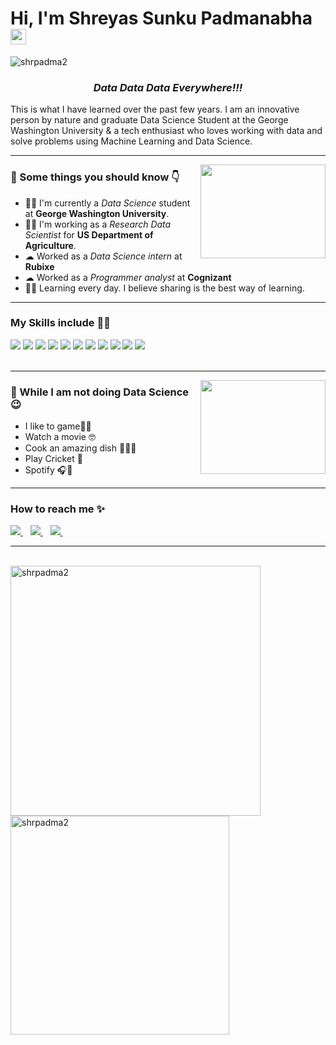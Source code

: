 <h1><strong>Hi, I'm Shreyas Sunku Padmanabha</a></strong><img src="https://raw.githubusercontent.com/syedareehaquasar/syedareehaquasar/master/gifs/Hi.gif" height="25px" width="25px"></h1>

<div align="left"> 
    <img src="https://komarev.com/ghpvc/?username=shrpadm2" alt="shrpadma2"> 
</div>

<h3 align="center"><em>Data Data Data Everywhere!!!</em></h3>

<p>This is what I have learned over the past few years. I am an innovative person by nature and graduate Data Science Student at the George Washington University & a tech enthusiast who loves working with data and solve problems using Machine Learning and Data Science.</p>

<hr>
<img align="right" src="[https://media.giphy.com/media/8DTnuPhxv0m4w/giphy.gif](https://giphy.com/embed/4FQMuOKR6zQRO)" height="150px" width="200px">

<h3>🚀 Some things you should know 👇</h3>
<ul>
<li>👨‍💻 I'm currently a <em>Data Science</em> student at <strong>George Washington University</strong>.</li>
<li>👨‍🔬 I'm working as a <em>Research Data Scientist</em> for <strong>US Department of Agriculture</strong>.</li>
<li>☁  Worked as a <em>Data Science intern</em> at <strong>Rubixe</strong></li>
<li>☁  Worked as a <em>Programmer analyst</em> at <strong>Cognizant</strong></li>
<li>👨‍🎓 Learning every day. I believe sharing is the best way of learning.</li>
</ul>
<hr>

<h3>My Skills include 👨‍💻</h3>
<div>
    <img src="https://img.shields.io/badge/python-%2314354C.svg?style=for-the-badge&logo=python&logoColor=white">
    <img src="https://img.shields.io/badge/R-276DC3?style=for-the-badge&logo=r&logoColor=white">
    <img src="https://img.shields.io/badge/MySQL-00000F?style=for-the-badge&logo=mysql&logoColor=white">
    <img src="https://img.shields.io/badge/scikit--learn-%23F7931E.svg?style=for-the-badge&logo=scikit-learn&logoColor=white">
    <img src="https://img.shields.io/badge/pandas-%23150458.svg?style=for-the-badge&logo=pandas&logoColor=white">
    <img src="https://img.shields.io/badge/numpy-%23013243.svg?style=for-the-badge&logo=numpy&logoColor=white">
    <img src="https://img.shields.io/badge/git-%23F05033.svg?style=for-the-badge&logo=git&logoColor=white">
    <img src="https://img.shields.io/badge/html5-%23E34F26.svg?style=for-the-badge&logo=html5&logoColor=white">
    <img src="https://img.shields.io/badge/css3-%231572B6.svg?style=for-the-badge&logo=css3&logoColor=white">
    <img src="https://img.shields.io/badge/Microsoft_Excel-217346?style=for-the-badge&logo=microsoft-excel&logoColor=white">
    <img src="https://img.shields.io/badge/Microsoft_SQL_Server-CC2927?style=for-the-badge&logo=microsoft-sql-server&logoColor=white">
    
   
    
</div>
<br>
<hr>

<img align="right" src="https://thumbs.gfycat.com/WigglyDopeyLeopardseal-max-1mb.gif" height="150px" width="200px">
<h3>🦄 While I am not doing Data Science 😉</h3>
<ul>
    <li>I like to game🏋️‍♂️</li>
    <li>Watch a movie  🤓</li>
    <li>Cook an amazing dish 👨‍🍳😋</li>
    <li>Play Cricket 🏏</li>
    <li> Spotify 🎧💚</li>
</ul>
<hr>

<h3>How to reach me ✨</h3>
<div>
    <a href="https://www.linkedin.com/in/shrpadma/">
        <img src="https://img.shields.io/badge/LinkedIn-0077B5?style=for-the-badge&logo=linkedin&logoColor=white" >
    </a>&nbsp;&nbsp;
    <a href="mailto: shreyas_sp98@gmail.com">
        <img src="https://img.shields.io/badge/Gmail-D14836?style=for-the-badge&logo=gmail&logoColor=white" >
    </a>&nbsp;&nbsp;
    <a href="https://github.com/shrpadma2/">
        <img src="https://img.shields.io/badge/GitHub-100000?style=for-the-badge&logo=github&logoColor=white">
    </a>&nbsp;&nbsp;
   
</div>
<hr>
<br>
<div >
    <img align="left" src="https://github-readme-stats.vercel.app/api?username=shrpadma2&count_private=true&show_icons=true&theme=radical"  width="400px" alt="shrpadma2">
    &nbsp;&nbsp;
    &nbsp;&nbsp;
    <img align="center" src="https://github-readme-stats.vercel.app/api/top-langs/?username=shrpadma2&layout=compact&theme=radical"  width="350px" alt="shrpadma2">
</div>

